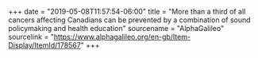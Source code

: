 +++
date = "2019-05-08T11:57:54-06:00"
title = "More than a third of all cancers affecting Canadians can be prevented by a combination of sound policymaking and health education"
sourcename = "AlphaGalileo"
sourcelink = "https://www.alphagalileo.org/en-gb/Item-Display/ItemId/178567"
+++
